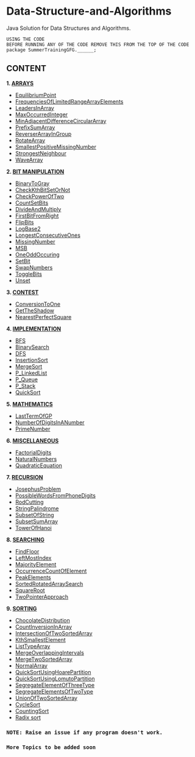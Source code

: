 # Data-Structure-and-Algorithms
Java Solution for Data Structures and Algorithms.
    
    USING THE CODE
    BEFORE RUNNING ANY OF THE CODE REMOVE THIS FROM THE TOP OF THE CODE
    package SummerTrainingGFG.______;
    
## CONTENT
<b>1. [ARRAYS](Arrays)</b>
* [EquilibriumPoint](Arrays/EquilibriumPoint.java)
* [FrequenciesOfLimitedRangeArrayElements](Arrays/FrequenciesOfLimitedRangeArrayElements.java)
* [LeadersInArray](Arrays/LeadersInArray.java)
* [MaxOccurredInteger](Arrays/MaxOccurredInteger.java)
* [MinAdjacentDifferenceCircularArray](Arrays/MinAdjacentDifferenceCircularArray.java)
* [PrefixSumArray](Arrays/PrefixSumArray.java)
* [ReverserArrayInGroup](Arrays/ReverserArrayInGroup.java)
* [RotateArray](Arrays/RotateArray.java)
* [SmallestPositiveMissingNumber](Arrays/SmallestPositiveMissingNumber.java)
* [StrongestNeighbour](Arrays/StrongestNeighbour.java)
* [WaveArray](Arrays/WaveArray.java)

<b>2.	[BIT MANIPULATION](BitManipulation)</b>
* [BinaryToGray](BitManipulation/BinaryToGray.java)
* [CheckKthBitSetOrNot](BitManipulation/CheckKthBitSetOrNot.java)
* [CheckPowerOfTwo](BitManipulation/CheckPowerOfTwo.java)
* [CountSetBits](BitManipulation/CountSetBits.java)
* [DivideAndMultiply](BitManipulation/DivideAndMultiply.java)
* [FirstBitFromRight](BitManipulation/FirstBitFromRight.java)
* [FlipBits](BitManipulation/FlipBits.java)
* [LogBase2](BitManipulation/LogBase2.java)
* [LongestConsecutiveOnes](BitManipulation/LongestConsecutiveOnes.java)
* [MissingNumber](BitManipulation/MissingNumber.java)
* [MSB](BitManipulation/MSB.java)
* [OneOddOccuring](BitManipulation/OneOddOccuring.java)
* [SetBit](BitManipulation/SetBit.java)
* [SwapNumbers](BitManipulation/SwapNumbers.java)
* [ToggleBits](BitManipulation/ToggleBits.java)
* [Unset](BitManipulation/Unset.java)

<b>3.	[CONTEST](Contest)</b>
* [ConversionToOne](Contest/ConversionToOne.java)
* [GetTheShadow](Contest/GetTheShadow.java)
* [NearestPerfectSquare](Contest/NearestPerfectSquare.java)

<b>4.	[IMPLEMENTATION](Implementation)</b>
* [BFS](Implementation/BFS.java)
* [BinarySearch](Implementation/BinarySearch.java)
* [DFS](Implementation/DFS.java)
* [InsertionSort](Implementation/InsertionSort.java)
* [MergeSort](Implementation/MergeSort.java)
* [P_LinkedList](Implementation/P_LinkedList.java)
* [P_Queue](Implementation/P_Queue.java)
* [P_Stack](Implementation/P_Stack.java)
* [QuickSort](Implementation/QuickSort.java)

<b>5.	[MATHEMATICS](Mathematics)</b>

* [LastTermOfGP](Mathematics/LastTermOfGP.java)
* [NumberOfDigitsInANumber](Mathematics/NumberOfDigitsInANumber.java)
* [PrimeNumber](Mathematics/PrimeNumber.java)

<b>6.	[MISCELLANEOUS](Miscellaneous)</b>

* [FactorialDigits](Miscellaneous/FactorialDigits.java)
* [NaturalNumbers](Miscellaneous/NaturalNumbers.java)
* [QuadraticEquation](Miscellaneous/QuadraticEquation.java)

<b>7.	[RECURSION](Recursion)</b>

* [JosephusProblem](Recursion/JosephusProblem.java)
* [PossibleWordsFromPhoneDigits](Recursion/PossibleWordsFromPhoneDigits.java)
* [RodCutting](Recursion/RodCutting.java)
* [StringPalindrome](Recursion/StringPalindrome.java)
* [SubsetOfString](Recursion/SubsetOfString.java)
* [SubsetSumArray](Recursion/SubsetSumArray.java)
* [TowerOfHanoi](Recursion/TowerOfHanoi.java)

<b>8.	[SEARCHING](Searching)</b>

* [FindFloor](Searching/FindFloor.java)
* [LeftMostIndex](Searching/LeftMostIndex.java)
* [MajorityElement](Searching/MajorityElement.java)
* [OccurrenceCountOfElement](Searching/OccurrenceCountOfElement.java)
* [PeakElements](Searching/PeakElements.java)
* [SortedRotatedArraySearch](Searching/SortedRotatedArraySearch.java)
* [SquareRoot](Searching/SquareRoot.java)
* [TwoPointerApproach](Searching/TwoPointerApproach.java)

<b>9.	[SORTING](Sorting)</b>

* [ChocolateDistribution](Sorting/ChocolateDistribution.java)
* [CountInversionInArray](Sorting/CountInversionInArray.java)
* [IntersectionOfTwoSortedArray](Sorting/IntersectionOfTwoSortedArray.java)
* [KthSmallestElement](Sorting/KthSmallestElement.java)
* [ListTypeArray](Sorting/ListTypeArray.java)
* [MergeOverlappingIntervals](Sorting/MergeOverlappingIntervals.java)
* [MergeTwoSortedArray](Sorting/MergeTwoSortedArray.java)
* [NormalArray](Sorting/NormalArray.java)
* [QuickSortUsingHoarePartition](Sorting/QuickSortUsingHoarePartition.java)
* [QuickSortUsingLomutoPartition](Sorting/QuickSortUsingLomutoPartition.java)
* [SegregateElementOfThreeType](Sorting/SegregateElementOfThreeType.java)
* [SegregateElementsOfTwoType](Sorting/SegregateElementsOfTwoType.java)
* [UnionOfTwoSortedArray](Sorting/UnionOfTwoSortedArray.java)
* [CycleSort](Sorting/CycleSort.java)
* [CountingSort](Sorting/CountingSort.java)
* [Radix sort](Sorting/RadixSort.java)

### `NOTE: Raise an issue if any program doesn't work.`
### `More Topics to be added soon`